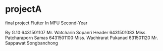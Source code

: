 # projectA

final project Flutter In MFU Second-Year

By G.10 
6431501107 Mr. Watcharin Sopanri Header
6431501083 Miss. Patcharaporn Samas
6431501100 Miss. Wachirarat Pukanad
631501120 Mr. Sappawat Songbanchong
